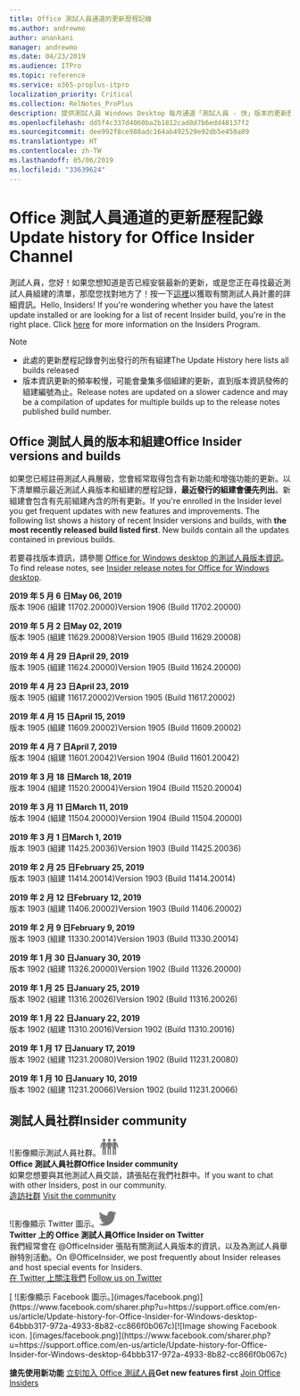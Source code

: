 ```yaml
---
title: Office 測試人員通道的更新歷程記錄
ms.author: andrewmo
author: anankani
manager: andrewmo
ms.date: 04/23/2019
ms.audience: ITPro
ms.topic: reference
ms.service: o365-proplus-itpro
localization_priority: Critical
ms.collection: RelNotes_ProPlus
description: 提供測試人員 Windows Desktop 每月通道「測試人員 - 快」版本的更新歷程記錄
ms.openlocfilehash: dd5f4c337d4060ba2b1812cad8d7b6edd48137f2
ms.sourcegitcommit: dee992f8ce988adc164ab492529e92db5e450a09
ms.translationtype: HT
ms.contentlocale: zh-TW
ms.lasthandoff: 05/06/2019
ms.locfileid: "33639624"
---
```

# <a name="update-history-for-office-insider-channel"></a><span data-ttu-id="f6678-103">Office 測試人員通道的更新歷程記錄</span><span class="sxs-lookup"><span data-stu-id="f6678-103">Update history for Office Insider Channel</span></span>

<span data-ttu-id="f6678-p101">測試人員，您好！如果您想知道是否已經安裝最新的更新，或是您正在尋找最近測試人員組建的清單，那麼您找對地方了！按一下[這裡](https://insider.office.com/)以獲取有關測試人員計畫的詳細資訊。</span><span class="sxs-lookup"><span data-stu-id="f6678-p101">Hello, Insiders! If you're wondering whether you have the latest update installed or are looking for a list of recent Insider build, you're in the right place. Click [here](https://insider.office.com/) for more information on the Insiders Program.</span></span>

> [!NOTE]
> - <span data-ttu-id="f6678-107">此處的更新歷程記錄會列出發行的所有組建</span><span class="sxs-lookup"><span data-stu-id="f6678-107">The Update History here lists all builds released</span></span>
> - <span data-ttu-id="f6678-108">版本資訊更新的頻率較慢，可能會彙集多個組建的更新，直到版本資訊發佈的組建編號為止。</span><span class="sxs-lookup"><span data-stu-id="f6678-108">Release notes are updated on a slower cadence and may be a compilation of updates for multiple builds up to the release notes published build number.</span></span>



## <a name="office-insider-versions-and-builds"></a><span data-ttu-id="f6678-109">Office 測試人員的版本和組建</span><span class="sxs-lookup"><span data-stu-id="f6678-109">Office Insider versions and builds</span></span>

<span data-ttu-id="f6678-p102">如果您已經註冊測試人員層級，您會經常取得包含有新功能和增強功能的更新。以下清單顯示最近測試人員版本和組建的歷程記錄，**最近發行的組建會優先列出**。新組建會包含有先前組建內含的所有更新。</span><span class="sxs-lookup"><span data-stu-id="f6678-p102">If you're enrolled in the Insider level you get frequent updates with new features and improvements. The following list shows a history of recent Insider versions and builds, with **the most recently released build listed first**. New builds contain all the updates contained in previous builds.</span></span> 

<span data-ttu-id="f6678-113">若要尋找版本資訊，請參閱 [Office for Windows desktop 的測試人員版本資訊](https://docs.microsoft.com/zh-TW/OfficeUpdates/release-notes-office-insider)。</span><span class="sxs-lookup"><span data-stu-id="f6678-113">To find release notes, see [Insider release notes for Office for Windows desktop](https://docs.microsoft.com/zh-TW/OfficeUpdates/release-notes-office-insider).</span></span>

[//]: # (請勿移除)

<span data-ttu-id="f6678-115">**2019 年 5 月 6 日**</span><span class="sxs-lookup"><span data-stu-id="f6678-115">**May 06, 2019**</span></span><br/>
<span data-ttu-id="f6678-116">版本 1906 (組建 11702.20000)</span><span class="sxs-lookup"><span data-stu-id="f6678-116">Version 1906 (Build 11702.20000)</span></span><br/>

<span data-ttu-id="f6678-117">**2019 年 5 月 2 日**</span><span class="sxs-lookup"><span data-stu-id="f6678-117">**May 02, 2019**</span></span><br/>
<span data-ttu-id="f6678-118">版本 1905 (組建 11629.20008)</span><span class="sxs-lookup"><span data-stu-id="f6678-118">Version 1905 (Build 11629.20008)</span></span><br/>

<span data-ttu-id="f6678-119">**2019 年 4 月 29 日**</span><span class="sxs-lookup"><span data-stu-id="f6678-119">**April 29, 2019**</span></span><br/>
<span data-ttu-id="f6678-120">版本 1905 (組建 11624.20000)</span><span class="sxs-lookup"><span data-stu-id="f6678-120">Version 1905 (Build 11624.20000)</span></span><br/>

<span data-ttu-id="f6678-121">**2019 年 4 月 23 日**</span><span class="sxs-lookup"><span data-stu-id="f6678-121">**April 23, 2019**</span></span><br/> <span data-ttu-id="f6678-122">版本 1905 (組建 11617.20002)</span><span class="sxs-lookup"><span data-stu-id="f6678-122">Version 1905 (Build 11617.20002)</span></span><br/>

<span data-ttu-id="f6678-123">**2019 年 4 月 15 日**</span><span class="sxs-lookup"><span data-stu-id="f6678-123">**April 15, 2019**</span></span><br/> <span data-ttu-id="f6678-124">版本 1905 (組建 11609.20002)</span><span class="sxs-lookup"><span data-stu-id="f6678-124">Version 1905 (Build 11609.20002)</span></span><br/>

<span data-ttu-id="f6678-125">**2019 年 4 月 7 日**</span><span class="sxs-lookup"><span data-stu-id="f6678-125">**April 7, 2019**</span></span><br/> <span data-ttu-id="f6678-126">版本 1904 (組建 11601.20042)</span><span class="sxs-lookup"><span data-stu-id="f6678-126">Version 1904 (Build 11601.20042)</span></span><br/>

<span data-ttu-id="f6678-127">**2019 年 3 月 18 日**</span><span class="sxs-lookup"><span data-stu-id="f6678-127">**March 18, 2019**</span></span><br/> <span data-ttu-id="f6678-128">版本 1904 (組建 11520.20004)</span><span class="sxs-lookup"><span data-stu-id="f6678-128">Version 1904 (Build 11520.20004)</span></span><br/>

<span data-ttu-id="f6678-129">**2019 年 3 月 11 日**</span><span class="sxs-lookup"><span data-stu-id="f6678-129">**March 11, 2019**</span></span><br/> <span data-ttu-id="f6678-130">版本 1904 (組建 11504.20000)</span><span class="sxs-lookup"><span data-stu-id="f6678-130">Version 1904 (Build 11504.20000)</span></span><br/>

<span data-ttu-id="f6678-131">**2019 年 3 月 1 日**</span><span class="sxs-lookup"><span data-stu-id="f6678-131">**March 1, 2019**</span></span><br/> <span data-ttu-id="f6678-132">版本 1903 (組建 11425.20036)</span><span class="sxs-lookup"><span data-stu-id="f6678-132">Version 1903 (Build 11425.20036)</span></span><br/> 

<span data-ttu-id="f6678-133">**2019 年 2 月 25 日**</span><span class="sxs-lookup"><span data-stu-id="f6678-133">**February 25, 2019**</span></span><br/> <span data-ttu-id="f6678-134">版本 1903 (組建 11414.20014)</span><span class="sxs-lookup"><span data-stu-id="f6678-134">Version 1903 (Build 11414.20014)</span></span><br/> 

<span data-ttu-id="f6678-135">**2019 年 2 月 12 日**</span><span class="sxs-lookup"><span data-stu-id="f6678-135">**February 12, 2019**</span></span><br/> <span data-ttu-id="f6678-136">版本 1903 (組建 11406.20002)</span><span class="sxs-lookup"><span data-stu-id="f6678-136">Version 1903 (Build 11406.20002)</span></span><br/> 

<span data-ttu-id="f6678-137">**2019 年 2 月 9 日**</span><span class="sxs-lookup"><span data-stu-id="f6678-137">**February 9, 2019**</span></span><br/> <span data-ttu-id="f6678-138">版本 1903 (組建 11330.20014)</span><span class="sxs-lookup"><span data-stu-id="f6678-138">Version 1903 (Build 11330.20014)</span></span><br/> 

<span data-ttu-id="f6678-139">**2019 年 1 月 30 日**</span><span class="sxs-lookup"><span data-stu-id="f6678-139">**January 30, 2019**</span></span><br/> <span data-ttu-id="f6678-140">版本 1902 (組建 11326.20000)</span><span class="sxs-lookup"><span data-stu-id="f6678-140">Version 1902 (Build 11326.20000)</span></span><br/> 

<span data-ttu-id="f6678-141">**2019 年 1 月 25 日**</span><span class="sxs-lookup"><span data-stu-id="f6678-141">**January 25, 2019**</span></span><br/> <span data-ttu-id="f6678-142">版本 1902 (組建 11316.20026)</span><span class="sxs-lookup"><span data-stu-id="f6678-142">Version 1902 (Build 11316.20026)</span></span><br/> 

<span data-ttu-id="f6678-143">**2019 年 1 月 22 日**</span><span class="sxs-lookup"><span data-stu-id="f6678-143">**January 22, 2019**</span></span><br/> <span data-ttu-id="f6678-144">版本 1902 (組建 11310.20016)</span><span class="sxs-lookup"><span data-stu-id="f6678-144">Version 1902 (Build 11310.20016)</span></span><br/> 

<span data-ttu-id="f6678-145">**2019 年 1 月 17 日**</span><span class="sxs-lookup"><span data-stu-id="f6678-145">**January 17, 2019**</span></span><br/> <span data-ttu-id="f6678-146">版本 1902 (組建 11231.20080)</span><span class="sxs-lookup"><span data-stu-id="f6678-146">Version 1902 (Build 11231.20080)</span></span><br/>

<span data-ttu-id="f6678-147">**2019 年 1 月 10 日**</span><span class="sxs-lookup"><span data-stu-id="f6678-147">**January 10, 2019**</span></span><br/> <span data-ttu-id="f6678-148">版本 1902 (組建 11231.20066)</span><span class="sxs-lookup"><span data-stu-id="f6678-148">Version 1902 (build 11231.20066)</span></span><br/> 


## <a name="insider-community"></a><span data-ttu-id="f6678-149">測試人員社群</span><span class="sxs-lookup"><span data-stu-id="f6678-149">Insider community</span></span>

<span data-ttu-id="f6678-150">![影像顯示測試人員社群。</span><span class="sxs-lookup"><span data-stu-id="f6678-150">![Image showing insider community.</span></span> ](images/insidercommunity.png) <br/>
<span data-ttu-id="f6678-151">**Office 測試人員社群**</span><span class="sxs-lookup"><span data-stu-id="f6678-151">**Office Insider community**</span></span><br/> <span data-ttu-id="f6678-152">如果您想要與其他測試人員交談，請張貼在我們社群中。</span><span class="sxs-lookup"><span data-stu-id="f6678-152">If you want to chat with other Insiders, post in our community.</span></span><br/><span data-ttu-id="f6678-153"> 
[造訪社群](https://go.microsoft.com/fwlink/?linkid=843493)</span><span class="sxs-lookup"><span data-stu-id="f6678-153"> 
[Visit the community](https://go.microsoft.com/fwlink/?linkid=843493)</span></span><br/> 

<span data-ttu-id="f6678-154">![影像顯示 Twitter 圖示。</span><span class="sxs-lookup"><span data-stu-id="f6678-154">![Image showing twitter icon.</span></span> ](images/twitter.png)<br/>
<span data-ttu-id="f6678-155">**Twitter 上的 Office 測試人員**</span><span class="sxs-lookup"><span data-stu-id="f6678-155">**Office Insider on Twitter**</span></span><br/> <span data-ttu-id="f6678-156">我們經常會在 @OfficeInsider 張貼有關測試人員版本的資訊，以及為測試人員舉辦特別活動。</span><span class="sxs-lookup"><span data-stu-id="f6678-156">On @OfficeInsider, we post frequently about Insider releases and host special events for Insiders.</span></span><br/><span data-ttu-id="f6678-157"> 
[在 Twitter 上關注我們](https://go.microsoft.com/fwlink/?linkid=717717)</span><span class="sxs-lookup"><span data-stu-id="f6678-157"> 
[Follow us on Twitter](https://go.microsoft.com/fwlink/?linkid=717717)</span></span><br/> 

<span data-ttu-id="f6678-158">
  [
  ![影像顯示 Facebook 圖示。](images/facebook.png)](https://www.facebook.com/sharer.php?u=https://support.office.com/en-us/article/Update-history-for-Office-Insider-for-Windows-desktop-64bbb317-972a-4933-8b82-cc866f0b067c)</span><span class="sxs-lookup"><span data-stu-id="f6678-158">[![Image showing Facebook icon. ](images/facebook.png)](https://www.facebook.com/sharer.php?u=https://support.office.com/en-us/article/Update-history-for-Office-Insider-for-Windows-desktop-64bbb317-972a-4933-8b82-cc866f0b067c)</span></span>


<span data-ttu-id="f6678-159">**搶先使用新功能**
[立刻加入 Office 測試人員](https://insider.office.com/)</span><span class="sxs-lookup"><span data-stu-id="f6678-159">**Get new features first**
[Join Office Insiders](https://insider.office.com/)</span></span>